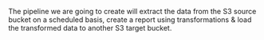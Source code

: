 The pipeline we are going to create will extract the data from the S3 source bucket on a scheduled basis, create a report using transformations & load the transformed data to another S3 target bucket.
